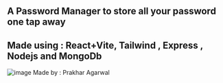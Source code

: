 A Password Manager to store all your password one tap away
-------------------------------------------------------------------------------------------
Made using : React+Vite, Tailwind , Express , Nodejs and MongoDb
-------------------------------------------------------------------------------------------
![image](https://github.com/user-attachments/assets/f58868ae-36e6-4786-a4ea-7fb4266ad77a)
Made by : Prakhar Agarwal
